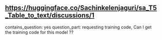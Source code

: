 ## https://huggingface.co/Sachinkelenjaguri/sa_T5_Table_to_text/discussions/1

contains_question: yes
question_part: requesting training code, Can I get the training code for this model ??